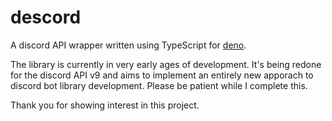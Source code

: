 # descord
A discord API wrapper written using TypeScript for [deno](https://deno.land).

The library is currently in very early ages of development. It's being redone for the discord API v9 and aims to implement an entirely new apporach to discord bot library development. Please be patient while I complete this.

Thank you for showing interest in this project.